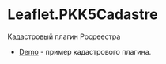 Leaflet.PKK5Cadastre
====================

Кадастровый плагин Росреестра
  * [Demo](https://scanex.github.io/Leaflet.PKK5Cadastre/index.html?cad=77:01:0006001:1727) - пример кадастрового плагина.

